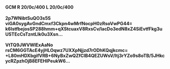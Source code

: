 #### GCM R 20/0c/400 L 20/0c/400
**2p7WNibtSuQO3s5S**<br/>**viGA0sygAvGndCmxf3Ckpn4wMrfNocpH0zRsoVwPG44=**<br/>**k6IstfbejosSP288hmm+qXStcuaxV8RxsCv/lacDo3edN8xZ4SiEvtfFkg3uUSTEcCsTzntLIk0u3Xsn...**<br/><br/>
**VtTQ9JWVWlExAaNo**<br/>**rsCM6GGTAcE4yjHLOqwz7UXXpNjjzd7rODhKQqjkcmc=**<br/>**+L80mHDXbgifVRB+6NyBxZwQZfClB4QEZUWsV/Itj3rYZo9s8oTB/5JHkcycRZpzhOjB8EFEHlPeukW6...**